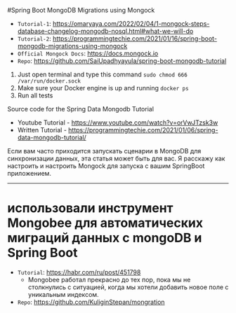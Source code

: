 #Spring Boot MongoDB Migrations using Mongock

* `Tutorial-1`: https://omaryaya.com/2022/02/04/1-mongock-steps-database-changelog-mongodb-nosql.html#what-we-will-do
* `Tutorial-2`: https://programmingtechie.com/2021/01/16/spring-boot-mongodb-migrations-using-mongock
* `Official Mongock Docs`: https://docs.mongock.io
* `Repo`: https://github.com/SaiUpadhyayula/spring-boot-mongodb-tutorial

1. Just open terminal and type this command
   `sudo chmod 666 /var/run/docker.sock`
2. Make sure your Docker engine is up and running
   `docker ps`
3. Run all tests

Source code for the Spring Data Mongodb Tutorial 
* Youtube Tutorial - https://www.youtube.com/watch?v=orVwJTzsk3w
* Written Tutorial - https://programmingtechie.com/2021/01/06/spring-data-mongodb-tutorial/

Если вам часто приходится запускать сценарии в MongoDB для синхронизации данных, эта статья может быть для вас.
Я расскажу как настроить и настроить Mongock для запуска с вашим SpringBoot приложением.


---

# использовали инструмент Mongobee для автоматических миграций данных с mongoDB и Spring Boot

+ `Tutorial`: https://habr.com/ru/post/451798
  - Mongobee работал прекрасно до тех пор, пока мы не столкнулись с ситуацией, когда мы хотели добавить новое поле с уникальным индексом.
+ `Repo`: https://github.com/KuliginStepan/mongration
